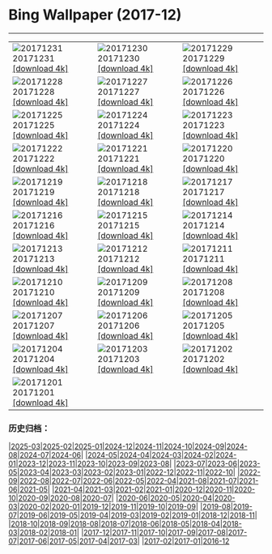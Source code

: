 # Bing Wallpaper (2017-12)
**************

<table><tr><td><img class="wallpaper" src="https://www.bing.com/az/hprichbg/rb/NordketteNYE_EN-US12870487032_1920x1080.jpg" alt="20171231"> 20171231 <a class="wallpaper_link" href="https://www.bing.com/az/hprichbg/rb/NordketteNYE_EN-US12870487032_UHD.jpg">[download 4k]</a></td><td><img class="wallpaper" src="https://www.bing.com/az/hprichbg/rb/UKThamesBarrier_EN-US8901255344_1920x1080.jpg" alt="20171230"> 20171230 <a class="wallpaper_link" href="https://www.bing.com/az/hprichbg/rb/UKThamesBarrier_EN-US8901255344_UHD.jpg">[download 4k]</a></td><td><img class="wallpaper" src="https://www.bing.com/az/hprichbg/rb/PineZion_EN-US12909890750_1920x1080.jpg" alt="20171229"> 20171229 <a class="wallpaper_link" href="https://www.bing.com/az/hprichbg/rb/PineZion_EN-US12909890750_UHD.jpg">[download 4k]</a></td></tr><tr><td><img class="wallpaper" src="https://www.bing.com/az/hprichbg/rb/HawaiiGST_EN-US13793614204_1920x1080.jpg" alt="20171228"> 20171228 <a class="wallpaper_link" href="https://www.bing.com/az/hprichbg/rb/HawaiiGST_EN-US13793614204_UHD.jpg">[download 4k]</a></td><td><img class="wallpaper" src="https://www.bing.com/az/hprichbg/rb/CPNYSnow_EN-US14243356452_1920x1080.jpg" alt="20171227"> 20171227 <a class="wallpaper_link" href="https://www.bing.com/az/hprichbg/rb/CPNYSnow_EN-US14243356452_UHD.jpg">[download 4k]</a></td><td><img class="wallpaper" src="https://www.bing.com/az/hprichbg/rb/GlisGlis_EN-US11460364843_1920x1080.jpg" alt="20171226"> 20171226 <a class="wallpaper_link" href="https://www.bing.com/az/hprichbg/rb/GlisGlis_EN-US11460364843_UHD.jpg">[download 4k]</a></td></tr><tr><td><img class="wallpaper" src="https://www.bing.com/az/hprichbg/rb/LaplandAurora_EN-US12070884927_1920x1080.jpg" alt="20171225"> 20171225 <a class="wallpaper_link" href="https://www.bing.com/az/hprichbg/rb/LaplandAurora_EN-US12070884927_UHD.jpg">[download 4k]</a></td><td><img class="wallpaper" src="https://www.bing.com/az/hprichbg/rb/NorthPole_EN-US14115177583_1920x1080.jpg" alt="20171224"> 20171224 <a class="wallpaper_link" href="https://www.bing.com/az/hprichbg/rb/NorthPole_EN-US14115177583_UHD.jpg">[download 4k]</a></td><td><img class="wallpaper" src="https://www.bing.com/az/hprichbg/rb/SFSantaCon_EN-US11072721713_1920x1080.jpg" alt="20171223"> 20171223 <a class="wallpaper_link" href="https://www.bing.com/az/hprichbg/rb/SFSantaCon_EN-US11072721713_UHD.jpg">[download 4k]</a></td></tr><tr><td><img class="wallpaper" src="https://www.bing.com/az/hprichbg/rb/RosehipRobin_EN-US10765383343_1920x1080.jpg" alt="20171222"> 20171222 <a class="wallpaper_link" href="https://www.bing.com/az/hprichbg/rb/RosehipRobin_EN-US10765383343_UHD.jpg">[download 4k]</a></td><td><img class="wallpaper" src="https://www.bing.com/az/hprichbg/rb/SolsticeSquirrel_EN-US6551849968_1920x1080.jpg" alt="20171221"> 20171221 <a class="wallpaper_link" href="https://www.bing.com/az/hprichbg/rb/SolsticeSquirrel_EN-US6551849968_UHD.jpg">[download 4k]</a></td><td><img class="wallpaper" src="https://www.bing.com/az/hprichbg/rb/BarHarborCave_EN-US8598700153_1920x1080.jpg" alt="20171220"> 20171220 <a class="wallpaper_link" href="https://www.bing.com/az/hprichbg/rb/BarHarborCave_EN-US8598700153_UHD.jpg">[download 4k]</a></td></tr><tr><td><img class="wallpaper" src="https://www.bing.com/az/hprichbg/rb/ReindeerLichen_EN-US9289253828_1920x1080.jpg" alt="20171219"> 20171219 <a class="wallpaper_link" href="https://www.bing.com/az/hprichbg/rb/ReindeerLichen_EN-US9289253828_UHD.jpg">[download 4k]</a></td><td><img class="wallpaper" src="https://www.bing.com/az/hprichbg/rb/Snowflake_EN-US8186875426_1920x1080.jpg" alt="20171218"> 20171218 <a class="wallpaper_link" href="https://www.bing.com/az/hprichbg/rb/Snowflake_EN-US8186875426_UHD.jpg">[download 4k]</a></td><td><img class="wallpaper" src="https://www.bing.com/az/hprichbg/rb/MGRBerlin_EN-US6734108494_1920x1080.jpg" alt="20171217"> 20171217 <a class="wallpaper_link" href="https://www.bing.com/az/hprichbg/rb/MGRBerlin_EN-US6734108494_UHD.jpg">[download 4k]</a></td></tr><tr><td><img class="wallpaper" src="https://www.bing.com/az/hprichbg/rb/TamarackCones_EN-US12178466392_1920x1080.jpg" alt="20171216"> 20171216 <a class="wallpaper_link" href="https://www.bing.com/az/hprichbg/rb/TamarackCones_EN-US12178466392_UHD.jpg">[download 4k]</a></td><td><img class="wallpaper" src="https://www.bing.com/az/hprichbg/rb/SeychellesCCSS_EN-US10430664838_1920x1080.jpg" alt="20171215"> 20171215 <a class="wallpaper_link" href="https://www.bing.com/az/hprichbg/rb/SeychellesCCSS_EN-US10430664838_UHD.jpg">[download 4k]</a></td><td><img class="wallpaper" src="https://www.bing.com/az/hprichbg/rb/MonkeySoak_EN-US9655680148_1920x1080.jpg" alt="20171214"> 20171214 <a class="wallpaper_link" href="https://www.bing.com/az/hprichbg/rb/MonkeySoak_EN-US9655680148_UHD.jpg">[download 4k]</a></td></tr><tr><td><img class="wallpaper" src="https://www.bing.com/az/hprichbg/rb/Freudenberg_EN-US11714819408_1920x1080.jpg" alt="20171213"> 20171213 <a class="wallpaper_link" href="https://www.bing.com/az/hprichbg/rb/Freudenberg_EN-US11714819408_UHD.jpg">[download 4k]</a></td><td><img class="wallpaper" src="https://www.bing.com/az/hprichbg/rb/Gnomes_EN-US13899110865_1920x1080.jpg" alt="20171212"> 20171212 <a class="wallpaper_link" href="https://www.bing.com/az/hprichbg/rb/Gnomes_EN-US13899110865_UHD.jpg">[download 4k]</a></td><td><img class="wallpaper" src="https://www.bing.com/az/hprichbg/rb/Jangothang_EN-US12673032792_1920x1080.jpg" alt="20171211"> 20171211 <a class="wallpaper_link" href="https://www.bing.com/az/hprichbg/rb/Jangothang_EN-US12673032792_UHD.jpg">[download 4k]</a></td></tr><tr><td><img class="wallpaper" src="https://www.bing.com/az/hprichbg/rb/SiberianJay_EN-US7327037586_1920x1080.jpg" alt="20171210"> 20171210 <a class="wallpaper_link" href="https://www.bing.com/az/hprichbg/rb/SiberianJay_EN-US7327037586_UHD.jpg">[download 4k]</a></td><td><img class="wallpaper" src="https://www.bing.com/az/hprichbg/rb/FlightFest_EN-US9045713592_1920x1080.jpg" alt="20171209"> 20171209 <a class="wallpaper_link" href="https://www.bing.com/az/hprichbg/rb/FlightFest_EN-US9045713592_UHD.jpg">[download 4k]</a></td><td><img class="wallpaper" src="https://www.bing.com/az/hprichbg/rb/SibeliusMonument_EN-US8903164725_1920x1080.jpg" alt="20171208"> 20171208 <a class="wallpaper_link" href="https://www.bing.com/az/hprichbg/rb/SibeliusMonument_EN-US8903164725_UHD.jpg">[download 4k]</a></td></tr><tr><td><img class="wallpaper" src="https://www.bing.com/az/hprichbg/rb/USSHalsey_EN-US8094323962_1920x1080.jpg" alt="20171207"> 20171207 <a class="wallpaper_link" href="https://www.bing.com/az/hprichbg/rb/USSHalsey_EN-US8094323962_UHD.jpg">[download 4k]</a></td><td><img class="wallpaper" src="https://www.bing.com/az/hprichbg/rb/MatusevichGlacier_EN-US13620113504_1920x1080.jpg" alt="20171206"> 20171206 <a class="wallpaper_link" href="https://www.bing.com/az/hprichbg/rb/MatusevichGlacier_EN-US13620113504_UHD.jpg">[download 4k]</a></td><td><img class="wallpaper" src="https://www.bing.com/az/hprichbg/rb/HuangshanClouds_EN-US9460330019_1920x1080.jpg" alt="20171205"> 20171205 <a class="wallpaper_link" href="https://www.bing.com/az/hprichbg/rb/HuangshanClouds_EN-US9460330019_UHD.jpg">[download 4k]</a></td></tr><tr><td><img class="wallpaper" src="https://www.bing.com/az/hprichbg/rb/Motherboard_EN-US12641512843_1920x1080.jpg" alt="20171204"> 20171204 <a class="wallpaper_link" href="https://www.bing.com/az/hprichbg/rb/Motherboard_EN-US12641512843_UHD.jpg">[download 4k]</a></td><td><img class="wallpaper" src="https://www.bing.com/az/hprichbg/rb/PrudhoeOx_EN-US8573296927_1920x1080.jpg" alt="20171203"> 20171203 <a class="wallpaper_link" href="https://www.bing.com/az/hprichbg/rb/PrudhoeOx_EN-US8573296927_UHD.jpg">[download 4k]</a></td><td><img class="wallpaper" src="https://www.bing.com/az/hprichbg/rb/PotashPonds_EN-US13213047688_1920x1080.jpg" alt="20171202"> 20171202 <a class="wallpaper_link" href="https://www.bing.com/az/hprichbg/rb/PotashPonds_EN-US13213047688_UHD.jpg">[download 4k]</a></td></tr><tr><td><img class="wallpaper" src="https://www.bing.com/az/hprichbg/rb/SpiralSpain_EN-US12059815472_1920x1080.jpg" alt="20171201"> 20171201 <a class="wallpaper_link" href="https://www.bing.com/az/hprichbg/rb/SpiralSpain_EN-US12059815472_UHD.jpg">[download 4k]</a></td><td></td><td></td></tr></table>

### 历史归档：

|[2025-03](/../2025-03/2025-03.md)|[2025-02](/../2025-02/2025-02.md)|[2025-01](/../2025-01/2025-01.md)|[2024-12](/../2024-12/2024-12.md)|[2024-11](/../2024-11/2024-11.md)|[2024-10](/../2024-10/2024-10.md)|[2024-09](/../2024-09/2024-09.md)|[2024-08](/../2024-08/2024-08.md)|[2024-07](/../2024-07/2024-07.md)|[2024-06](/../2024-06/2024-06.md)|
|[2024-05](/../2024-05/2024-05.md)|[2024-04](/../2024-04/2024-04.md)|[2024-03](/../2024-03/2024-03.md)|[2024-02](/../2024-02/2024-02.md)|[2024-01](/../2024-01/2024-01.md)|[2023-12](/../2023-12/2023-12.md)|[2023-11](/../2023-11/2023-11.md)|[2023-10](/../2023-10/2023-10.md)|[2023-09](/../2023-09/2023-09.md)|[2023-08](/../2023-08/2023-08.md)|
|[2023-07](/../2023-07/2023-07.md)|[2023-06](/../2023-06/2023-06.md)|[2023-05](/../2023-05/2023-05.md)|[2023-04](/../2023-04/2023-04.md)|[2023-03](/../2023-03/2023-03.md)|[2023-02](/../2023-02/2023-02.md)|[2023-01](/../2023-01/2023-01.md)|[2022-12](/../2022-12/2022-12.md)|[2022-11](/../2022-11/2022-11.md)|[2022-10](/../2022-10/2022-10.md)|
|[2022-09](/../2022-09/2022-09.md)|[2022-08](/../2022-08/2022-08.md)|[2022-07](/../2022-07/2022-07.md)|[2022-06](/../2022-06/2022-06.md)|[2022-05](/../2022-05/2022-05.md)|[2022-04](/../2022-04/2022-04.md)|[2021-08](/../2021-08/2021-08.md)|[2021-07](/../2021-07/2021-07.md)|[2021-06](/../2021-06/2021-06.md)|[2021-05](/../2021-05/2021-05.md)|
|[2021-04](/../2021-04/2021-04.md)|[2021-03](/../2021-03/2021-03.md)|[2021-02](/../2021-02/2021-02.md)|[2021-01](/../2021-01/2021-01.md)|[2020-12](/../2020-12/2020-12.md)|[2020-11](/../2020-11/2020-11.md)|[2020-10](/../2020-10/2020-10.md)|[2020-09](/../2020-09/2020-09.md)|[2020-08](/../2020-08/2020-08.md)|[2020-07](/../2020-07/2020-07.md)|
|[2020-06](/../2020-06/2020-06.md)|[2020-05](/../2020-05/2020-05.md)|[2020-04](/../2020-04/2020-04.md)|[2020-03](/../2020-03/2020-03.md)|[2020-02](/../2020-02/2020-02.md)|[2020-01](/../2020-01/2020-01.md)|[2019-12](/../2019-12/2019-12.md)|[2019-11](/../2019-11/2019-11.md)|[2019-10](/../2019-10/2019-10.md)|[2019-09](/../2019-09/2019-09.md)|
|[2019-08](/../2019-08/2019-08.md)|[2019-07](/../2019-07/2019-07.md)|[2019-06](/../2019-06/2019-06.md)|[2019-05](/../2019-05/2019-05.md)|[2019-04](/../2019-04/2019-04.md)|[2019-03](/../2019-03/2019-03.md)|[2019-02](/../2019-02/2019-02.md)|[2019-01](/../2019-01/2019-01.md)|[2018-12](/../2018-12/2018-12.md)|[2018-11](/../2018-11/2018-11.md)|
|[2018-10](/../2018-10/2018-10.md)|[2018-09](/../2018-09/2018-09.md)|[2018-08](/../2018-08/2018-08.md)|[2018-07](/../2018-07/2018-07.md)|[2018-06](/../2018-06/2018-06.md)|[2018-05](/../2018-05/2018-05.md)|[2018-04](/../2018-04/2018-04.md)|[2018-03](/../2018-03/2018-03.md)|[2018-02](/../2018-02/2018-02.md)|[2018-01](/../2018-01/2018-01.md)|
|[2017-12](/2017-12.md)|[2017-11](/../2017-11/2017-11.md)|[2017-10](/../2017-10/2017-10.md)|[2017-09](/../2017-09/2017-09.md)|[2017-08](/../2017-08/2017-08.md)|[2017-07](/../2017-07/2017-07.md)|[2017-06](/../2017-06/2017-06.md)|[2017-05](/../2017-05/2017-05.md)|[2017-04](/../2017-04/2017-04.md)|[2017-03](/../2017-03/2017-03.md)|
|[2017-02](/../2017-02/2017-02.md)|[2017-01](/../2017-01/2017-01.md)|[2016-12](/../2016-12/2016-12.md)